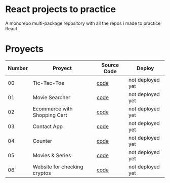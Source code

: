 # React projects to practice
A monorepo multi-package repository with all the repos i made to practice React.

# Proyects
| Number | Proyect | Source Code | Deploy |
| --- | --- | --- | --- |
| 00 | Tic-Tac-Toe | [code](projects/00-tic-tac-toe/) | not deployed yet |
| 01 | Movie Searcher | [code](projects/01-movie-searcher/) | not deployed yet |
| 02 | Ecommerce with Shopping Cart | [code](projects/02-ecomm/) | not deployed yet |
| 03 | Contact App | [code](projects/03-rreact-contact-app/) | not deployed yet |
| 04 | Counter | [code](projects/04-zustand-counter/) | not deployed yet |
| 05 | Movies & Series | [code](projects/05-chedoc-movies/) | not deployed yet |
| 06 | Website for checking cryptos | [code](projects/06-cryptopacha/) | not deployed yet |
